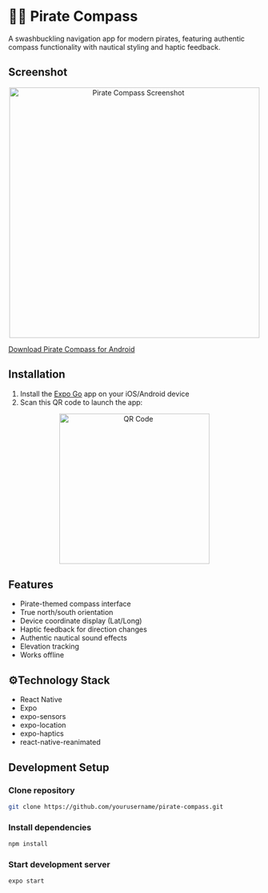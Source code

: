 # 🏴‍☠️ Pirate Compass

A swashbuckling navigation app for modern pirates, featuring authentic compass functionality with nautical styling and haptic feedback.

## Screenshot
<div align="center">
  <img src="https://i.ibb.co/WGzNWk4/IMG-2157.jpg" alt="Pirate Compass Screenshot" width="500" />
</div>

[Download Pirate Compass for Android](https://drive.google.com/uc?export=view&id=1yWWfDkkIpP3pjAtqtgkrnVwIUvTZDP9m)

## Installation
1. Install the [Expo Go](https://expo.dev/client) app on your iOS/Android device
2. Scan this QR code to launch the app:

<div align="center">
  <a href="https://expo.dev/preview/update?message=working%20compass&updateRuntimeVersion=1.0.0&createdAt=2025-01-23T03%3A22%3A33.553Z&slug=exp&projectId=1ce448e1-e0b0-430a-8618-2c3cd4573b54&group=b225d68a-6b81-4cd4-b2be-2904218c6b9e">
    <img src="https://i.ibb.co/1TGMhbR/Screen-Shot-2025-01-22-at-11-13-38-PM.png" alt="QR Code" width="300" />
  </a>
</div>

## Features
- Pirate-themed compass interface
- True north/south orientation
- Device coordinate display (Lat/Long)
- Haptic feedback for direction changes
- Authentic nautical sound effects
- Elevation tracking
- Works offline


## ⚙️Technology Stack
- React Native
- Expo
- expo-sensors
- expo-location
- expo-haptics
- react-native-reanimated

##  Development Setup

### Clone repository
```bash
git clone https://github.com/yourusername/pirate-compass.git
```

### Install dependencies
```bash
npm install
```

### Start development server
```bash
expo start
```